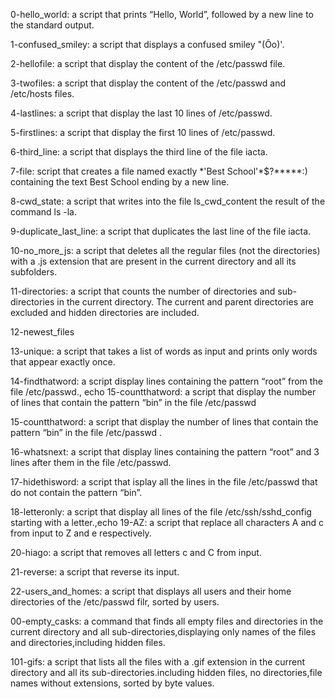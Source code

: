 0-hello_world: a script that prints “Hello, World”, followed by a new line to the standard output.
 
1-confused_smiley: a script that displays a confused smiley "(Ôo)'.

2-hellofile: a script that display the content of the /etc/passwd file.

3-twofiles: a script that display the content of the /etc/passwd and /etc/hosts files.

4-lastlines: a script that display the last 10 lines of /etc/passwd.

5-firstlines: a script that display the first 10 lines of /etc/passwd.

6-third_line: a script that displays the third line of the file iacta.

7-file: script that creates a file named exactly \*\'Best School\'\*$\?\*\*\*\*\*:) containing the text Best School ending by a new line.

8-cwd_state: a script that writes into the file ls_cwd_content the result of the command ls -la.

9-duplicate_last_line: a script that duplicates the last line of the file iacta.

10-no_more_js: a script that deletes all the regular files (not the directories) with a .js extension that are present in the current directory and all its subfolders.

11-directories: a script that counts the number of directories and sub-directories in the current directory. The current and parent directories are excluded and hidden directories are included.

12-newest_files

13-unique: a script that takes a list of words as input and prints only words that appear exactly once.

14-findthatword: a script display lines containing the pattern “root” from the file /etc/passwd., echo 
15-countthatword: a script that display the number of lines that contain the pattern “bin” in the file /etc/passwd

15-countthatword: a script that display the number of lines that contain the pattern “bin” in the file /etc/passwd .

16-whatsnext: a script that display lines containing the pattern “root” and 3 lines after them in the file /etc/passwd.

17-hidethisword: a script that isplay all the lines in the file /etc/passwd that do not contain the pattern “bin”.

18-letteronly: a script that display all lines of the file /etc/ssh/sshd_config starting with a letter.,echo 
19-AZ: a script that replace all characters A and c from input to Z and e respectively.

20-hiago: a script that removes all letters c and C from input.

21-reverse: a script that reverse its input.

22-users_and_homes: a script that displays all users and their home directories of the /etc/passwd filr, sorted by users.

00-empty_casks: a command that finds all empty files and directories in the current directory and all sub-directories,displaying only names of the files and directories,including hidden files.

101-gifs: a script that lists all the files with a .gif extension in the current directory and all its sub-directories.including hidden files, no directories,file names without extensions, sorted by byte values.

